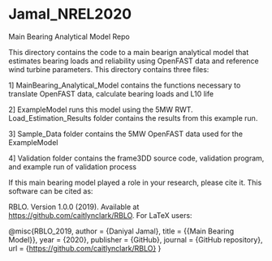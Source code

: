# Jamal_NREL2020
Main Bearing Analytical Model Repo

This directory contains the code to a main bearign analytical model that estimates bearing loads and reliability using OpenFAST data and reference wind turbine parameters. This directory contains three files:

1] MainBearing_Analytical_Model contains the functions necessary to translate OpenFAST data, calculate bearing loads and L10 life

2] ExampleModel runs this model using the 5MW RWT. Load_Estimation_Results folder contains the results from this example run. 

3] Sample_Data folder contains the 5MW OpenFAST data used for the ExampleModel

4] Validation folder contains the frame3DD source code, validation program, and example run of validation process


If this main bearing model played a role in your research, please cite it. This software can be cited as:

RBLO. Version 1.0.0 (2019). Available at https://github.com/caitlynclark/RBLO. For LaTeX users:

@misc{RBLO_2019, author = {Daniyal Jamal}, title = {{Main Bearing Model}}, year = {2020}, publisher = {GitHub}, journal = {GitHub repository}, url = {https://github.com/caitlynclark/RBLO} }

